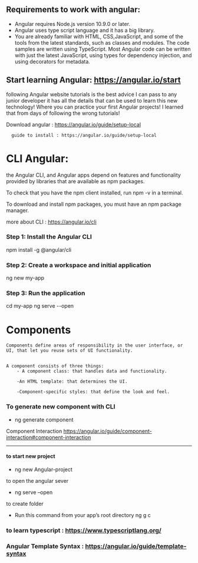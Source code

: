 

## Requirements to work with angular: 

- Angular requires Node.js version 10.9.0 or later.
- Angular uses type script language and it has a big library. 
- You are already familiar with HTML, CSS,JavaScript, and some of the tools from the latest standards, such as classes and     modules. The code samples are written using TypeScript. Most Angular code can be written with just the latest JavaScript,   using types for dependency injection, and using decorators for metadata.

## Start learning Angular: https://angular.io/start   

 following Angular website tutorials is the best advice I can pass to any junior developer it has all the details that can be used to learn this new technology! Where you can practice your first Angular projects!
I learned that from days of following the wrong tutorials!


Download angular : https://angular.io/guide/setup-local

	  guide to install : https://angular.io/guide/setup-local


# CLI Angular: 

 the Angular CLI, and Angular apps depend on features and functionality provided by libraries that are available as npm packages. 

To check that you have the npm client installed, run npm -v in a terminal.

To download and install npm packages, you must have an npm package manager.

more about CLI : https://angular.io/cli


### Step 1: Install the Angular CLI
npm install -g @angular/cli

### Step 2: Create a workspace and initial application
ng new my-app

### Step 3: Run the application
cd my-app ng serve --open

# Components

	Components define areas of responsibility in the user interface, or UI, that let you reuse sets of UI functionality.
	

	A component consists of three things:
		- A component class: that handles data and functionality.

		-An HTML template: that determines the UI.
		
		-Component-specific styles: that define the look and feel.

### To generate new component with CLI
- ng generate component <name> 

Component Interaction
https://angular.io/guide/component-interaction#component-interaction

____________________________________________________________________________


#### to start new project

- ng new Angular-project

to open the angular sever

- ng serve –open

to create <name> folder

- Run this command from your app’s root directory
		ng g c <name>

### to learn typescript : https://www.typescriptlang.org/

### Angular Template Syntax : https://angular.io/guide/template-syntax


